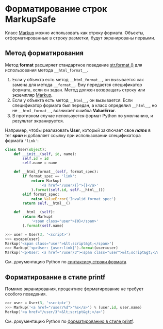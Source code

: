 # Форматирование строк MarkupSafe

Класс [Markup](rabota-s-bezopasnym-tekstom.md#class-markupsafe-markup) можно использовать как строку формата. Объекты, отформатированные в строку разметки, будут экранированы первыми.

## Метод форматирования

Метод **format** расширяет стандартное поведение [str.format ()](https://docs.python.org/3/library/stdtypes.html#str.format) для использования метода `__html_format__`.

1. Если у объекта есть метод `__html_format__`, он вызывается как замена для метода `__format__`. Ему передается спецификатор формата, если он задан. Метод должен возвращать строку или экземпляр [Markup](rabota-s-bezopasnym-tekstom.md#class-markupsafe-markup).
2. Если у объекта есть метод `__html__`, он вызывается. Если спецификатор формата был передан, а класс определил `__html__`, но не `__html_format__`, возникает ошибка **ValueError**.
3. В противном случае используется формат Python по умолчанию, и результат экранируется.

Например, чтобы реализовать **User**, который заключает свое _**name**_ в тег _**span**_ и добавляет ссылку при использовании спецификатора формата `'link'`:

```python
class User(object):
    def __init__(self, id, name):
        self.id = id
        self.name = name

    def __html_format__(self, format_spec):
        if format_spec == 'link':
            return Markup(
                '<a href="/user/{}">{}</a>'
            ).format(self.id, self.__html__())
        elif format_spec:
            raise ValueError('Invalid format spec')
        return self.__html__()

    def __html__(self):
        return Markup(
            '<span class="user">{0}</span>'
        ).format(self.name)
```

```python
>>> user = User(3, '<script>')
>>> escape(user)
Markup('<span class="user">&lt;script&gt;</span>')
>>> Markup('<p>User: {user:link}').format(user=user)
Markup('<p>User: <a href="/user/3"><span class="user">&lt;script&gt;</span></a>
```

См. документацию Python по [синтаксису строки формата](https://docs.python.org/3/library/string.html#formatstrings).

## Форматирование в стиле printf

Помимо экранирования, процентное форматирование не требует особого поведения.

```python
>>> user = User(3, '<script>')
>>> Markup('<a href="/user/%d">"%s</a>') % (user.id, user.name)
Markup('<a href="/user/3">&lt;script&gt;</a>')
```

См. документацию Python по [форматированию в стиле printf](https://docs.python.org/3/library/stdtypes.html#old-string-formatting).
